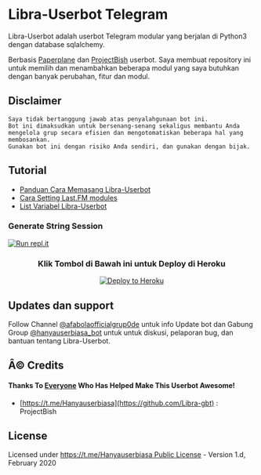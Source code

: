 # Libra-Userbot Telegram

Libra-Userbot adalah userbot Telegram modular yang berjalan di Python3 dengan database sqlalchemy.

Berbasis [Paperplane](https://github.comLibra-gbt/Telegram-UserBot) dan [ProjectBish](https://github.com/Libra/ProjectBish) userbot.
Saya membuat repository ini untuk memilih dan menambahkan beberapa modul yang saya butuhkan dengan banyak perubahan, fitur dan modul.

## Disclaimer

```
Saya tidak bertanggung jawab atas penyalahgunaan bot ini.
Bot ini dimaksudkan untuk bersenang-senang sekaligus membantu Anda
mengelola grup secara efisien dan mengotomatiskan beberapa hal yang membosankan.
Gunakan bot ini dengan risiko Anda sendiri, dan gunakan dengan bijak.
```

## Tutorial

- [Panduan Cara Memasang Libra-Userbot](https://hanyauserbiasa.medium.com/cara-memasang-userbot-telegram-repo-libra-userbot-deploy-di-heroku-c56d1f8b5537)
- [Cara Setting Last.FM modules](https://telegra.ph/How-to-set-up-LastFM-module-for-Paperplane-userbot-11-02)
- [List Variabel Libra-Userbot](https://telegra.ph/List-Variabel-Heroku-untuk-Libra-Userbot-09-22)

### Generate String Session
[![Run repl.it](https://img.shields.io/badge/run-string__session.py-blue?style=for-the-badge&logo=repl.it)](https://repl.it/@Hanyauserbiasa/stringenSession?lite=1&outputonly=1)

<h3 align="center">Klik Tombol di Bawah ini untuk Deploy di Heroku</h3>
<p align="center"><a href="https://heroku.com/deploy?template=https://github.com/Libra/DeployLibra"><img src="https://www.herokucdn.com/deploy/button.png" alt="Deploy to Heroku" target="_blank"/></a></p>

## Updates dan support

Follow Channel [@afabolaofficialgrup0de](https://t.me/Hanyauserbiasa) untuk info Update bot dan Gabung Group [@hanyauserbiasa_bot](https://t.me/hanyauserbiasa_bot) untuk untuk diskusi, pelaporan bug, dan bantuan tentang Libra-Userbot.

## Â© Credits
#### Thanks To [Everyone](https://github.com/Hanyauserbiasa/Libra-Userbot/graphs/contributors) Who Has Helped Make This Userbot Awesome!
*   [https://t.me/Hanyauserbiasa](https://github.com/Libra-gbt) : ProjectBish

## License
Licensed under [https://t.me/Hanyauserbiasa Public License](https://github.com/Libra-gbt/Libra-Userbot/blob/Libra-Userbot/LICENSE) - Version 1.d, February 2020
